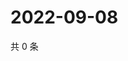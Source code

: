 # 2022-09-08

共 0 条

<!-- BEGIN WEIBO -->
<!-- 最后更新时间 Thu Sep 08 2022 02:21:48 GMT+0800 (China Standard Time) -->

<!-- END WEIBO -->
